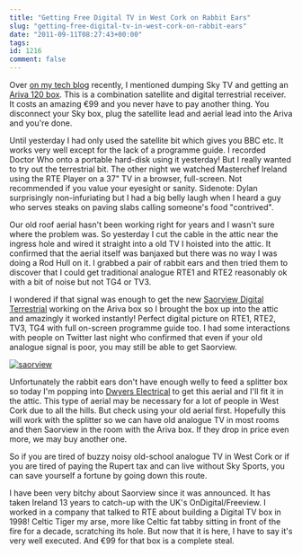```yaml
---
title: "Getting Free Digital TV in West Cork on Rabbit Ears"
slug: "getting-free-digital-tv-in-west-cork-on-rabbit-ears"
date: "2011-09-11T08:27:43+00:00"
tags:
id: 1216
comment: false
---
```


Over [on my tech blog](http://conoroneill.net/our-replacement-for-sky-tv-cost-99-ariva-120) recently, I mentioned dumping Sky TV and getting an [Ariva 120 box](https://www.satellite.ie/acatalog/HD_Ariva_120_Combo_Box.html#aFerguson120Combo). This is a combination satellite and digital terrestrial receiver. It costs an amazing €99 and you never have to pay another thing. You disconnect your Sky box, plug the satellite lead and aerial lead into the Ariva and you're done.

Until yesterday I had only used the satellite bit which gives you BBC etc. It works very well except for the lack of a programme guide. I recorded Doctor Who onto a portable hard-disk using it yesterday! But I really wanted to try out the terrestrial bit. The other night we watched Masterchef Ireland using the RTE Player on a 37" TV in a browser, full-screen. Not recommended if you value your eyesight or sanity. Sidenote: Dylan surprisingly non-infuriating but I had a big belly laugh when I heard a guy who serves steaks on paving slabs calling someone's food "contrived".

Our old roof aerial hasn't been working right for years and I wasn't sure where the problem was. So yesterday I cut the cable in the attic near the ingress hole and wired it straight into a old TV I hoisted into the attic. It confirmed that the aerial itself was banjaxed but there was no way I was doing a Rod Hull on it. I grabbed a pair of rabbit ears and then tried them to discover that I could get traditional analogue RTE1 and RTE2 reasonably ok with a bit of noise but not TG4 or TV3.

I wondered if that signal was enough to get the new [Saorview Digital Terrestrial](http://www.saorview.ie/) working on the Ariva box so I brought the box up into the attic and amazingly it worked instantly! Perfect digital picture on RTE1, RTE2, TV3, TG4 with full on-screen programme guide too. I had some interactions with people on Twitter last night who confirmed that even if your old analogue signal is poor, you may still be able to get Saorview.

[![](http://conoroneill.com.s3.amazonaws.com/wp-content/uploads/2011/09/saorview-300x89.png "saorview")](http://www.saorview.ie/make-the-switch/coverage-checker/coverage-map/)

Unfortunately the rabbit ears don't have enough welly to feed a splitter box so today I'm popping into [Dwyers Electrical](http://www.dwyers.ie/store/product/381/Televes-DAT-HD-UHF/) to get this aerial and I'll fit it in the attic. This type of aerial may be necessary for a lot of people in West Cork due to all the hills. But check using your old aerial first. Hopefully this will work with the splitter so we can have old analogue TV in most rooms and then Saorview in the room with the Ariva box. If they drop in price even more, we may buy another one.

So if you are tired of buzzy noisy old-school analogue TV in West Cork or if you are tired of paying the Rupert tax and can live without Sky Sports, you can save yourself a fortune by going down this route.

I have been very bitchy about Saorview since it was announced. It has taken Ireland 13 years to catch-up with the UK's OnDigital/Freeview. I worked in a company that talked to RTE about building a Digital TV box in 1998! Celtic Tiger my arse, more like Celtic fat tabby sitting in front of the fire for a decade, scratching its hole. But now that it is here, I have to say it's very well executed. And €99 for that box is a complete steal.

&nbsp;
